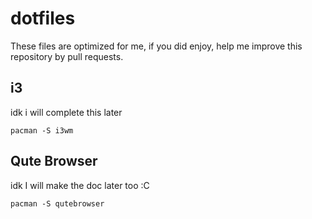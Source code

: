 # dotfiles

These files are optimized for me, if you did enjoy, help me improve this repository by pull requests.

## i3

idk i will complete this later

`pacman -S i3wm`

## Qute Browser

idk I will make the doc later too :C

`pacman -S qutebrowser`
